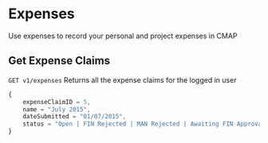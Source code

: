 # Expenses
Use expenses to record your personal and project expenses in CMAP

## Get Expense Claims
`GET v1/expenses` Returns all the expense claims for the logged in user

```javascript
{
	expenseClaimID = 5, 
	name = "July 2015", 
	dateSubmitted = "01/07/2015", 
	status = "Open | FIN Rejected | MAN Rejected | Awaiting FIN Approval | Awaiting MAN Approval | Awaiting Payment | Paid"
}
```
